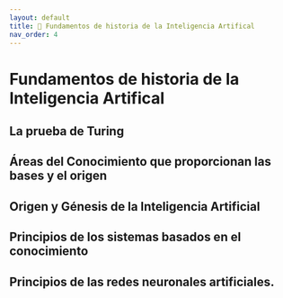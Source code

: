 ```yaml
---
layout: default
title: 🧠 Fundamentos de historia de la Inteligencia Artifical
nav_order: 4
---
```




# Fundamentos de historia de la Inteligencia Artifical

## La prueba de Turing

## Áreas del Conocimiento que proporcionan las bases y el origen

## Origen y Génesis de la Inteligencia Artificial

## Principios de los sistemas basados en el conocimiento

## Principios de las redes neuronales artificiales.

